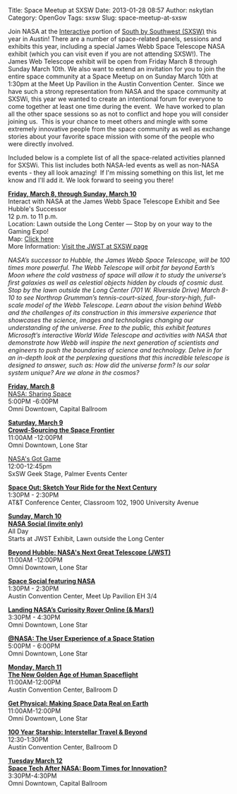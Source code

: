 Title: Space Meetup at SXSW
Date: 2013-01-28 08:57
Author: nskytlan
Category: OpenGov
Tags: sxsw
Slug: space-meetup-at-sxsw

Join NASA at the [Interactive][] portion of [South by Southwest
(SXSW)][] this year in Austin! There are a number of space-related
panels, sessions and exhibits this year, including a special James Webb
Space Telescope NASA exhibit (which you can visit even if you are not
attending SXSW!). The James Web Telescope exhibit will be open from
Friday March 8 through Sunday March 10th. We also want to extend an
invitation for you to join the entire space community at a Space Meetup
on on Sunday March 10th at 1:30pm at the Meet Up Pavilion in the Austin
Convention Center.  Since we have such a strong representation from NASA
and the space community at SXSWi, this year we wanted to create an
intentional forum for everyone to come together at least one time during
the event.  We have worked to plan all the other space sessions so as
not to conflict and hope you will consider joining us.  This is your
chance to meet others and mingle with some extremely innovative people
from the space community as well as exchange stories about your favorite
space mission with some of the people who were directly involved.

Included below is a complete list of all the space-related activities
planned for SXSWi. This list includes both NASA-led events as well as
non-NASA events - they all look amazing!  If I'm missing something on
this list, let me know and I'll add it. We look forward to seeing you
there!

**<span style="text-decoration: underline;">Friday, March 8, through
Sunday, March 10</span>**  
Interact with NASA at the James Webb Space Telescope Exhibit and See
Hubble's Successor  
12 p.m. to 11 p.m.  
Location: Lawn outside the Long Center — Stop by on your way to the
Gaming Expo!  
Map: [Click here][]  
More Information: [Visit the JWST at SXSW page][]

*NASA’s successor to Hubble, the James Webb Space Telescope, will be 100
times more powerful. The Webb Telescope will orbit far beyond Earth’s
Moon where the cold vastness of space will allow it to study the
universe’s first galaxies as well as celestial objects hidden by clouds
of cosmic dust. Stop by the lawn outside the Long Center (701 W.
Riverside Drive) March 8-10 to see Northrop Grumman’s
tennis-court-sized, four-story-high, full-scale model of the Webb
Telescope. Learn about the vision behind Webb and the challenges of its
construction in this immersive experience that showcases the science,
images and technologies changing our understanding of the universe. Free
to the public, this exhibit features Microsoft’s interactive World Wide
Telescope and activities with NASA that demonstrate how Webb will
inspire the next generation of scientists and engineers to push the
boundaries of science and technology. Delve in for an in-depth look at
the perplexing questions that this incredible telescope is designed to
answer, such as: How did the universe form? Is our solar system unique?
Are we alone in the cosmos?*

**<span style="text-decoration: underline;">Friday, March 8</span>**  
[NASA: Sharing Space][]  
5:00PM -6:00PM  
Omni Downtown, Capital Ballroom

**<span style="text-decoration: underline;">Saturday, March 9</span>**  
[**Crowd-Sourcing the Space Frontier**][]  
11:00AM -12:00PM  
Omni Downtown, Lone Star

[NASA's Got Game][]  
12:00-12:45pm  
SxSW Geek Stage, Palmer Events Center

[**Space Out: Sketch Your Ride for the Next Century**][]  
1:30PM - 2:30PM  
AT&T Conference Center, Classroom 102, 1900 University Avenue

**<span style="text-decoration: underline;">Sunday, March 10</span>**  
[**NASA Social (invite only)**][]  
All Day  
Starts at JWST Exhibit, Lawn outside the Long Center

[**Beyond Hubble: NASA's Next Great Telescope (JWST)**][]  
11:00AM -12:00PM  
Omni Downtown, Lone Star

[**Space Social featuring NASA**][]  
1:30PM - 2:30PM  
Austin Convention Center, Meet Up Pavilion EH 3/4

[**Landing NASA’s Curiosity Rover Online (& Mars!)**][]  
3:30PM - 4:30PM  
Omni Downtown, Lone Star

[**@NASA: The User Experience of a Space Station**][]  
5:00PM - 6:00PM  
Omni Downtown, Lone Star

**<span style="text-decoration: underline;">Monday, March 11</span>**  
[**The New Golden Age of Human Spaceflight**][]  
11:00AM-12:00PM  
Austin Convention Center, Ballroom D

[**Get Physical: Making Space Data Real on Earth**][]  
11:00AM-12:00PM  
Omni Downtown, Lone Star

[**100 Year Starship: Interstellar Travel & Beyond**][]  
12:30-1:30PM  
Austin Convention Center, Ballroom D

**<span style="text-decoration: underline;">Tuesday March 12</span>**  
[**Space Tech After NASA: Boom Times for Innovation?**][]  
3:30PM-4:30PM  
Omni Downtown, Capital Ballroom

  [Interactive]: http://sxsw.com/interactive
  [South by Southwest (SXSW)]: http://sxsw.com/
  [Click here]: http://open.nasa.gov/wp-content/uploads/2013/03/SXSW_Map_1000pixels.jpeg
  [Visit the JWST at SXSW page]: http://www.nasa.gov/externalflash/JWSTSXSW/
  [NASA: Sharing Space]: http://schedule.sxsw.com/2013/events/event_IAP5866
  [**Crowd-Sourcing the Space Frontier**]: http://schedule.sxsw.com/2013/events/event_IAP4900
  [NASA's Got Game]: http://schedule.sxsw.com/2013/events/event_OE02053
  [**Space Out: Sketch Your Ride for the Next Century**]: http://schedule.sxsw.com/2013/events/event_IAP5952
  [**NASA Social (invite only)**]: http://www.nasa.gov/connect/social/social_sxsw_mar2013.html
  [**Beyond Hubble: NASA's Next Great Telescope (JWST)**]: http://schedule.sxsw.com/2013/events/event_IAP4124
  [**Space Social featuring NASA**]: http://schedule.sxsw.com/2013/events/event_OE01904
  [**Landing NASA’s Curiosity Rover Online (& Mars!)**]: http://schedule.sxsw.com/2013/events/event_IAP10152
  [**@NASA: The User Experience of a Space Station**]: http://schedule.sxsw.com/2013/events/event_IAP504
  [**The New Golden Age of Human Spaceflight**]: http://schedule.sxsw.com/2013/events/event_IAP14832
  [**Get Physical: Making Space Data Real on Earth**]: http://schedule.sxsw.com/2013/events/event_IAP5183
  [**100 Year Starship: Interstellar Travel & Beyond**]: http://schedule.sxsw.com/2013/events/event_IAP2093
  [**Space Tech After NASA: Boom Times for Innovation?**]: http://schedule.sxsw.com/2013/events/event_IAP6047
